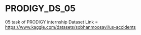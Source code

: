 # PRODIGY_DS_05

05 task of PRODIGY internship Dataset Link = https://www.kaggle.com/datasets/sobhanmoosavi/us-accidents
